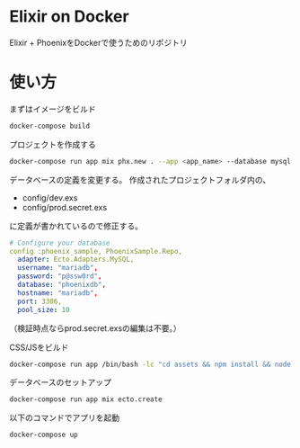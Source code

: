 # Elixir on Docker

Elixir + PhoenixをDockerで使うためのリポジトリ

# 使い方

まずはイメージをビルド

```sh
docker-compose build
```

プロジェクトを作成する

```sh
docker-compose run app mix phx.new . --app <app_name> --database mysql
```

データベースの定義を変更する。
作成されたプロジェクトフォルダ内の、

+ config/dev.exs
+ config/prod.secret.exs

に定義が書かれているので修正する。

```yaml
# Configure your database
config :phoenix_sample, PhoenixSample.Repo,
  adapter: Ecto.Adapters.MySQL,
  username: "mariadb",
  password: "p@ssw0rd",
  database: "phoenixdb",
  hostname: "mariadb",
  port: 3306,
  pool_size: 10
```

（検証時点ならprod.secret.exsの編集は不要。）

CSS/JSをビルド

```sh
docker-compose run app /bin/bash -lc "cd assets && npm install && node node_modules/brunch/bin/brunch build"
```

データベースのセットアップ

```sh
docker-compose run app mix ecto.create
```

以下のコマンドでアプリを起動

```sh
docker-compose up
```

